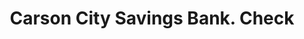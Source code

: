 ---
doi: 10.7916/D8MK7R1P
date_other: '1880'
date_other_textual: 1880-1889
form: printed ephemera
genre:
- Checks (bank checks)
name:
- Carson City Savings Bank
object_in_context_url: https://biggert.cul.columbia.edu/items/view/ave_biggert_01633
subject_hierarchical_geographic:
- Carson, Nevada, United States
subject_name:
- Carson City Savings Bank
title: Carson City Savings Bank. Check
sort_title: Carson City Savings Bank. Check
call_number: ave_biggert_01633
coordinates:
- 39.16083333333333,-119.7538888888889
pid: ave_biggert_01633
identifiers: ave_biggert_01633
thumbnail: false
permalink: /biggert/ave_biggert_01633/
layout: iiif-image-page
---